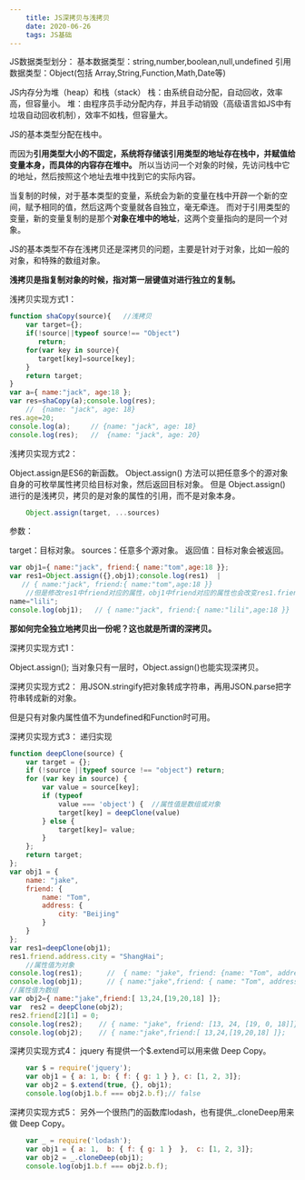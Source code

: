 ```yaml
---
    title: JS深拷贝与浅拷贝
    date: 2020-06-26
    tags: JS基础
---
```


JS数据类型划分：
基本数据类型：string,number,boolean,null,undefined
引用数据类型：Object(包括 Array,String,Function,Math,Date等)

JS内存分为堆（heap）和栈（stack）
栈：由系统自动分配，自动回收，效率高，但容量小。
堆：由程序员手动分配内存，并且手动销毁（高级语言如JS中有垃圾自动回收机制），效率不如栈，但容量大。

JS的基本类型分配在栈中。
<!--more-->
而因为**引用类型大小的不固定，系统将存储该引用类型的地址存在栈中，并赋值给变量本身，而具体的内容存在堆中。**
所以当访问一个对象的时候，先访问栈中它的地址，然后按照这个地址去堆中找到它的实际内容。

当复制的时候，对于基本类型的变量，系统会为新的变量在栈中开辟一个新的空间，赋予相同的值，然后这两个变量就各自独立，毫无牵连。
而对于引用类型的变量，新的变量复制的是那个**对象在堆中的地址**，这两个变量指向的是同一个对象。

JS的基本类型不存在浅拷贝还是深拷贝的问题，主要是针对于对象，比如一般的对象，和特殊的数组对象。

**浅拷贝是指复制对象的时候，指对第一层键值对进行独立的复制。**

浅拷贝实现方式1：
```javascript
function shaCopy(source){   //浅拷贝    
    var target={};    
    if(!source||typeof source!== "Object")       
       return;    
    for(var key in source){      
       target[key]=source[key];    
    }     
    return target;
}
var a={ name:"jack", age:18 };
var res=shaCopy(a);console.log(res);  
    //  {name: "jack", age: 18}
res.age=20;
console.log(a);     // {name: "jack", age: 18}
console.log(res);   //  {name: "jack", age: 20} 
```

浅拷贝实现方式2：

Object.assign是ES6的新函数。
Object.assign()
方法可以把任意多个的源对象自身的可枚举属性拷贝给目标对象，然后返回目标对象。
但是 Object.assign()
进行的是浅拷贝，拷贝的是对象的属性的引用，而不是对象本身。
```javascript
    Object.assign(target, ...sources)                                   
```
参数：

target：目标对象。
sources：任意多个源对象。
返回值：目标对象会被返回。

```javascript
var obj1={ name:"jack", friend:{ name:"tom",age:18 }};
var res1=Object.assign({},obj1);console.log(res1)  |
   // { name:"jack", friend:{ name:"tom",age:18 }}  
    //但是修改res1中friend对应的属性，obj1中friend对应的属性也会改变res1.friend. |
name="lili";
console.log(obj1);   // { name:"jack", friend:{ name:"lili",age:18 }}                     
```
**那如何完全独立地拷贝出一份呢？这也就是所谓的深拷贝。**

深拷贝实现方式1：

Object.assign();
当对象只有一层时，Object.assign()也能实现深拷贝。

深拷贝实现方式2：
用JSON.stringify把对象转成字符串，再用JSON.parse把字符串转成新的对象。

但是只有对象内属性值不为undefined和Function时可用。

深拷贝实现方式3：
递归实现

```javascript
function deepClone(source) {
    var target = {};
    if (!source ||typeof source !== "object") return;
    for (var key in source) {
        var value = source[key]; 
        if (typeof
            value === 'object') {  //属性值是数组或对象     
            target[key] = deepClone(value)
        } else {
            target[key]= value;
        }
    };
    return target;
}; 
var obj1 = { 
    name: "jake",
    friend: { 
        name: "Tom",
        address: {
            city: "Beijing"
        }
    }
};
var res1=deepClone(obj1);  
res1.friend.address.city = "ShangHai";
    //属性值为对象
console.log(res1);      //  { name: "jake", friend: {name: "Tom", address: { city: "ShangHai" }}}; 
console.log(obj1);      // { name:"jake",friend: { name: "Tom", address: { city: "Beijing"}}};
//属性值为数组
var obj2={ name:"jake",friend:[ 13,24,[19,20,18] ]}; 
var  res2 = deepClone(obj2); 
res2.friend[2][1] = 0; 
console.log(res2);    // { name: "jake", friend: [13, 24, [19, 0, 18]]}; 
console.log(obj2);    // { name:"jake",friend:[ 13,24,[19,20,18] ]};  

```
深拷贝实现方式4：
jquery 有提供一个\$.extend可以用来做 Deep Copy。
```javascript
    var $ = require('jquery');
    var obj1 = { a: 1, b: { f: { g: 1 } }, c: [1, 2, 3]};
    var obj2 = $.extend(true, {}, obj1);
    console.log(obj1.b.f === obj2.b.f);// false          
```

深拷贝实现方式5：
另外一个很热门的函数库lodash，也有提供_.cloneDeep用来做 Deep Copy。

```javascript
    var _ = require('lodash');
    var obj1 = { a: 1,  b: { f: { g: 1 }  },  c: [1, 2, 3]};
    var obj2 = _.cloneDeep(obj1);
    console.log(obj1.b.f === obj2.b.f);                         
```
